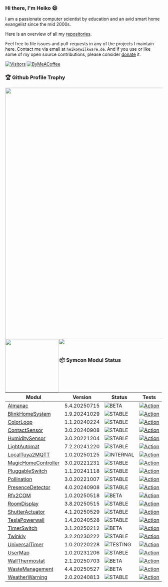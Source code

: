 ### Hi there, I'm Heiko 😄

I am a passionate computer scientist by education and an avid smart home evangelist since the mid 2000s. 

Here is an overview of all my [repositories](https://wilkware.github.io).

Feel free to file issues and pull-requests in any of the projects I maintain here. Contact me via email at `heiko@wilkware.de`. And if you use or like some of my open source contributions, please consider [donate](https://www.paypal.com/cgi-bin/webscr?cmd=_s-xclick&hosted_button_id=8816166) it.

[![Visitors](https://api.visitorbadge.io/api/visitors?path=Wilkware&countColor=%23ff9800&style=for-the-badge)](https://wilkware.de)
[![ByMeACoffee](https://img.shields.io/badge/-buy_me_a%C2%A0coffee-gray?style=for-the-badge&logo=buy-me-a-coffee)](https://www.buymeacoffee.com/wilkware)

### 🏆 Github Profile Trophy
<img width=800 src="https://github-profile-trophy.vercel.app/?username=Wilkware&column=8&margin-w=15"/>
<div>
  <img height="170" align="left" src="https://github-readme-stats.vercel.app/api?username=Wilkware&count_private=true&include_all_commits=true&show_icons=true" />
  <img src="https://github-readme-stats.vercel.app/api/top-langs/?username=Wilkware&layout=compact" />
</div>
<br/>

### 📦 Symcon Modul Status

<!-- SYMCON MODULE START -->
| Modul | Version | Status | Tests |
|-------|---------|--------|-------|
| [Almanac](https://github.com/Wilkware/Almanac.git) | 5.4.20250715 | ![BETA](https://img.shields.io/badge/BETA-yellow?style=flat-square&format=png) | [![Action](https://img.shields.io/github/actions/workflow/status/Wilkware/Almanac/style.yml?branch=main&label=Check&style=flat-square)](https://github.com/Wilkware/Almanac/actions) |
| [BlinkHomeSystem](https://github.com/Wilkware/BlinkHomeSystem.git) | 1.9.20241029 | ![STABLE](https://img.shields.io/badge/STABLE-green?style=flat-square&format=png) | [![Action](https://img.shields.io/github/actions/workflow/status/Wilkware/BlinkHomeSystem/style.yml?branch=main&label=Check&style=flat-square)](https://github.com/Wilkware/BlinkHomeSystem/actions) |
| [ColorLoop](https://github.com/Wilkware/ColorLoop.git) | 1.1.20240224 | ![STABLE](https://img.shields.io/badge/STABLE-green?style=flat-square&format=png) | [![Action](https://img.shields.io/github/actions/workflow/status/Wilkware/ColorLoop/style.yml?branch=main&label=Check&style=flat-square)](https://github.com/Wilkware/ColorLoop/actions) |
| [ContactSensor](https://github.com/Wilkware/ContactSensor.git) | 3.0.20240908 | ![STABLE](https://img.shields.io/badge/STABLE-green?style=flat-square&format=png) | [![Action](https://img.shields.io/github/actions/workflow/status/Wilkware/ContactSensor/style.yml?branch=main&label=Check&style=flat-square)](https://github.com/Wilkware/ContactSensor/actions) |
| [HumiditySensor](https://github.com/Wilkware/HumiditySensor.git) | 3.0.20221204 | ![STABLE](https://img.shields.io/badge/STABLE-green?style=flat-square&format=png) | [![Action](https://img.shields.io/github/actions/workflow/status/Wilkware/HumiditySensor/style.yml?branch=main&label=Check&style=flat-square)](https://github.com/Wilkware/HumiditySensor/actions) |
| [LightAutomat](https://github.com/Wilkware/LightAutomat.git) | 7.2.20241220 | ![STABLE](https://img.shields.io/badge/STABLE-green?style=flat-square&format=png) | [![Action](https://img.shields.io/github/actions/workflow/status/Wilkware/LightAutomat/style.yml?branch=main&label=Check&style=flat-square)](https://github.com/Wilkware/LightAutomat/actions) |
| [LocalTuya2MQTT](https://github.com/Wilkware/LocalTuya2MQTT.git) | 1.0.20250125 | ![INTERNAL](https://img.shields.io/badge/INTERNAL-lightgrey?style=flat-square&format=png) | [![Action](https://img.shields.io/github/actions/workflow/status/Wilkware/LocalTuya2MQTT/style.yml?branch=main&label=Check&style=flat-square)](https://github.com/Wilkware/LocalTuya2MQTT/actions) |
| [MagicHomeController](https://github.com/Wilkware/MagicHomeController.git) | 3.0.20221231 | ![STABLE](https://img.shields.io/badge/STABLE-green?style=flat-square&format=png) | [![Action](https://img.shields.io/github/actions/workflow/status/Wilkware/MagicHomeController/style.yml?branch=main&label=Check&style=flat-square)](https://github.com/Wilkware/MagicHomeController/actions) |
| [PluggableSwitch](https://github.com/Wilkware/PluggableSwitch.git) | 1.1.20241118 | ![STABLE](https://img.shields.io/badge/STABLE-green?style=flat-square&format=png) | [![Action](https://img.shields.io/github/actions/workflow/status/Wilkware/PluggableSwitch/style.yml?branch=main&label=Check&style=flat-square)](https://github.com/Wilkware/PluggableSwitch/actions) |
| [Pollination](https://github.com/Wilkware/Pollination.git) | 3.0.20221007 | ![STABLE](https://img.shields.io/badge/STABLE-green?style=flat-square&format=png) | [![Action](https://img.shields.io/github/actions/workflow/status/Wilkware/Pollination/style.yml?branch=main&label=Check&style=flat-square)](https://github.com/Wilkware/Pollination/actions) |
| [PresenceDetector](https://github.com/Wilkware/PresenceDetector.git) | 4.0.20240908 | ![STABLE](https://img.shields.io/badge/STABLE-green?style=flat-square&format=png) | [![Action](https://img.shields.io/github/actions/workflow/status/Wilkware/PresenceDetector/style.yml?branch=main&label=Check&style=flat-square)](https://github.com/Wilkware/PresenceDetector/actions) |
| [Rfx2COM](https://github.com/Wilkware/Rfx2COM.git) | 1.0.20250518 | ![BETA](https://img.shields.io/badge/BETA-yellow?style=flat-square&format=png) | [![Action](https://img.shields.io/github/actions/workflow/status/Wilkware/Rfx2COM/style.yml?branch=main&label=Check&style=flat-square)](https://github.com/Wilkware/Rfx2COM/actions) |
| [RoomDisplay](https://github.com/Wilkware/RoomDisplay.git) | 3.8.20250515 | ![STABLE](https://img.shields.io/badge/STABLE-green?style=flat-square&format=png) | [![Action](https://img.shields.io/github/actions/workflow/status/Wilkware/RoomDisplay/style.yml?branch=main&label=Check&style=flat-square)](https://github.com/Wilkware/RoomDisplay/actions) |
| [ShutterActuator](https://github.com/Wilkware/ShutterActuator.git) | 4.1.20250529 | ![STABLE](https://img.shields.io/badge/STABLE-green?style=flat-square&format=png) | [![Action](https://img.shields.io/github/actions/workflow/status/Wilkware/ShutterActuator/style.yml?branch=main&label=Check&style=flat-square)](https://github.com/Wilkware/ShutterActuator/actions) |
| [TeslaPowerwall](https://github.com/Wilkware/TeslaPowerwall.git) | 1.4.20240528 | ![STABLE](https://img.shields.io/badge/STABLE-green?style=flat-square&format=png) | [![Action](https://img.shields.io/github/actions/workflow/status/Wilkware/TeslaPowerwall/style.yml?branch=main&label=Check&style=flat-square)](https://github.com/Wilkware/TeslaPowerwall/actions) |
| [TimerSwitch](https://github.com/Wilkware/TimerSwitch.git) | 3.1.20250212 | ![BETA](https://img.shields.io/badge/BETA-yellow?style=flat-square&format=png) | [![Action](https://img.shields.io/github/actions/workflow/status/Wilkware/TimerSwitch/style.yml?branch=main&label=Check&style=flat-square)](https://github.com/Wilkware/TimerSwitch/actions) |
| [Twinkly](https://github.com/Wilkware/Twinkly.git) | 3.2.20230222 | ![STABLE](https://img.shields.io/badge/STABLE-green?style=flat-square&format=png) | [![Action](https://img.shields.io/github/actions/workflow/status/Wilkware/Twinkly/style.yml?branch=main&label=Check&style=flat-square)](https://github.com/Wilkware/Twinkly/actions) |
| [UniversalTimer](https://github.com/Wilkware/UniversalTimer.git) | 1.0.20220228 | ![TESTING](https://img.shields.io/badge/TESTING-red?style=flat-square&format=png) | [![Action](https://img.shields.io/github/actions/workflow/status/Wilkware/UniversalTimer/style.yml?branch=main&label=Check&style=flat-square)](https://github.com/Wilkware/UniversalTimer/actions) |
| [UserMap](https://github.com/Wilkware/UserMap.git) | 1.0.20231206 | ![STABLE](https://img.shields.io/badge/STABLE-green?style=flat-square&format=png) | [![Action](https://img.shields.io/github/actions/workflow/status/Wilkware/UserMap/style.yml?branch=main&label=Check&style=flat-square)](https://github.com/Wilkware/UserMap/actions) |
| [WallThermostat](https://github.com/Wilkware/WallThermostat.git) | 2.1.20250703 | ![BETA](https://img.shields.io/badge/BETA-yellow?style=flat-square&format=png) | [![Action](https://img.shields.io/github/actions/workflow/status/Wilkware/WallThermostat/style.yml?branch=main&label=Check&style=flat-square)](https://github.com/Wilkware/WallThermostat/actions) |
| [WasteManagement](https://github.com/Wilkware/WasteManagement.git) | 4.4.20250527 | ![BETA](https://img.shields.io/badge/BETA-yellow?style=flat-square&format=png) | [![Action](https://img.shields.io/github/actions/workflow/status/Wilkware/WasteManagement/style.yml?branch=main&label=Check&style=flat-square)](https://github.com/Wilkware/WasteManagement/actions) |
| [WeatherWarning](https://github.com/Wilkware/WeatherWarning.git) | 2.0.20240813 | ![STABLE](https://img.shields.io/badge/STABLE-green?style=flat-square&format=png) | [![Action](https://img.shields.io/github/actions/workflow/status/Wilkware/WeatherWarning/style.yml?branch=main&label=Check&style=flat-square)](https://github.com/Wilkware/WeatherWarning/actions) |
<!-- SYMCON MODULE END -->

<!--
**Wilkware/Wilkware** is a ✨ _special_ ✨ repository because its `README.md` (this file) appears on your GitHub profile.

Here are some ideas to get you started:

- 🔭 I’m currently working on ...
- 🌱 I’m currently learning ...
- 👯 I’m looking to collaborate on ...
- 🤔 I’m looking for help with ...
- 💬 Ask me about ...
- 📫 How to reach me: ...
- 😄 Pronouns: ...
- ⚡ Fun fact: ...
-->
